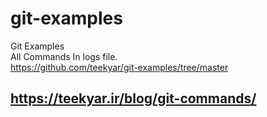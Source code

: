 # git-examples
Git Examples<br>
All Commands In logs file.<br>
https://github.com/teekyar/git-examples/tree/master
## https://teekyar.ir/blog/git-commands/
